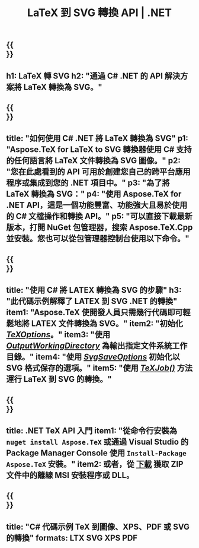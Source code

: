 ﻿---
translation: true
template: /_templates/_conversion-child-net.md
title: LaTeX 到 SVG 轉換 API |  .NET
description: LaTeX 到 SVG 的轉換功能。將此本地 .NET 庫集成到您的項目中，或使用跨平台應用程序將 LaTeX 轉換為 SVG。
keywords: 乳膠到svg api網，latex2svg集成c#
url: /net/conversion/latex-to-svg/
family: tex
platformtag: net
feature: conversion
informat: LATEX
outformat: SVG
otherformats: BMP PNG JPEG TIFF PDF XPS
---

{{<section banner>}}
---
h1: LaTeX 轉 SVG
h2: "通過 C# .NET 的 API 解決方案將 LaTeX 轉換為 SVG。"
---

{{<section overview>}}
---
title: "如何使用 C# .NET 將 LaTeX 轉換為 SVG"
p1: "Aspose.TeX for LaTeX to SVG 轉換器使用 C# 支持的任何語言將 LaTeX 文件轉換為 SVG 圖像。"
p2: "您在此處看到的 API 可用於創建您自己的跨平台應用程序或集成到您的 .NET 項目中。"
p3: "為了將 LaTeX 轉換為 SVG："
p4: "使用 Aspose.TeX for .NET API，這是一個功能豐富、功能強大且易於使用的 C# 文檔操作和轉換 API。"
p5: "可以直接下載最新版本，打開 NuGet 包管理器，搜索 Aspose.TeX.Cpp 並安裝。您也可以從包管理器控制台使用以下命令。"
---

{{<section feature1>}}
---
title: "使用 C# 將 LATEX 轉換為 SVG 的步驟"
h3: "此代碼示例解釋了 LATEX 到 SVG .NET 的轉換"
item1: "Aspose.TeX 使開發人員只需幾行代碼即可輕鬆地將 LATEX 文件轉換為 SVG。"
item2: "初始化 [*TeXOptions*](https://reference.aspose.com/tex/net/aspose.tex/texoptions/)。"
item3: "使用 [*OutputWorkingDirectory*](https://reference.aspose.com/tex/net/aspose.tex/texoptions/outputworkingdirectory/) 為輸出指定文件系統工作目錄。"
item4: "使用 [*SvgSaveOptions*](https://reference.aspose.com/tex/net/aspose.tex.presentation.image/svgsaveoptions/) 初始化以 SVG 格式保存的選項。"
item5: "使用 [*TeXJob()*](https://reference.aspose.com/tex/net/aspose.tex/texjob/) 方法運行 LaTeX 到 SVG 的轉換。"
---

{{<section feature2>}}
---
title: .NET TeX API 入門
item1: "從命令行安裝為 ```nuget install Aspose.TeX``` 或通過 Visual Studio 的 Package Manager Console 使用 ```Install-Package Aspose.TeX``` 安裝。"
item2: 或者，從 [下載](https://downloads.aspose.com/tex/net) 獲取 ZIP 文件中的離線 MSI 安裝程序或 DLL。
---

{{<section widget>}}
---
title: "C# 代碼示例 TeX 到圖像、XPS、PDF 或 SVG 的轉換"
formats: LTX SVG XPS PDF
---